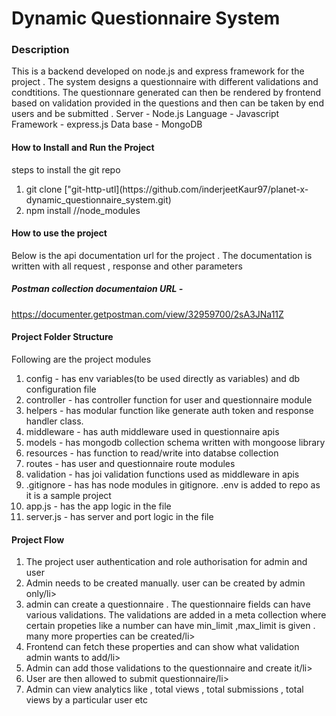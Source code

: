 <h1><strong>Dynamic Questionnaire System</strong></h1>

<h3>Description</h3> 
This is a backend developed on node.js and express framework for the project . The system designs a questionnaire with different validations and condtitions. The questionnare generated can then be rendered by frontend based on validation provided in the questions and then can be taken by end users and be submitted .
Server - Node.js
Language - Javascript
Framework - express.js
Data base - MongoDB

<h4><strong>How to Install and Run the Project</strong> </h4>
steps to install the git repo
<ol>
<li>git clone ["git-http-utl](https://github.com/inderjeetKaur97/planet-x-dynamic_questionnaire_system.git)</li>
<li>npm install //node_modules</li>
</ol>

<h4><strong>How to use the project </strong> </h4>
<p>Below is the api documentation url for the project . The documentation is written with all request , response and other parameters</p>
<h5>Postman collection documentaion URL - </h5>
<a href="https://documenter.getpostman.com/view/32959700/2sA3JNa11Z">https://documenter.getpostman.com/view/32959700/2sA3JNa11Z</a>

<h4><strong>Project Folder Structure</strong> </h4>
<p>Following are the project modules</p>
<ol>
<li>config - has env variables(to be used directly as variables) and db configuration file</li>
<li>controller - has controller function for user and questionnaire module</li>
<li>helpers - has modular function like generate auth token and response handler class.</li>
<li>middleware - has auth middleware used in questionnaire apis</li>
<li>models - has mongodb collection schema written with mongoose library</li>
<li>resources - has function to read/write into databse collection</li>
<li>routes - has user and questionnaire route modules</li>
<li>validation - has joi validation functions used as middleware in apis</li>
<li>.gitignore - has has node modules in gitignore. .env is added to repo as it is a sample project</li>
<li>app.js - has the app logic in the file</li>
<li>server.js - has server and port logic in the file</li>
</ol>

<h4><strong>Project Flow</strong> </h4>
<ol>
<li>The project user authentication and role authorisation for admin and user</li>
<li>Admin needs to be created manually. user can be created by admin only/li>
<li>admin can create a questionnaire . The questionnaire fields can have various validations. The validations are added in a meta collection where certain propeties like a number can have min_limit ,max_limit is given . many more properties can be created/li>
<li>Frontend can fetch these properties and can show what validation admin wants to add/li>
<li>Admin can add those validations to the questionnaire and create it/li>
<li>User are then allowed to submit questionnaire/li>
<li>Admin can view analytics like , total views , total submissions , total views by a particular user etc</li>
</ol>

